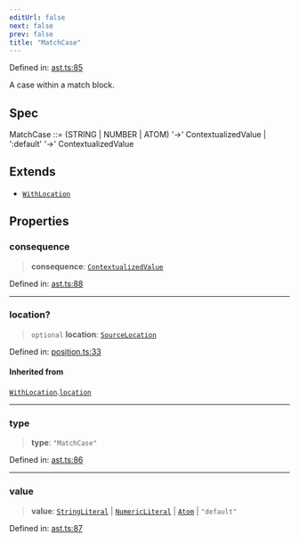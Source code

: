 ```yaml
---
editUrl: false
next: false
prev: false
title: "MatchCase"
---
```


Defined in: [ast.ts:85](https://github.com/rcs-agents/rcs-lang/blob/44f56387ee45f73805b6a88a5582e17ead444456/packages/ast/src/ast.ts#L85)

A case within a match block.

## Spec

MatchCase ::= (STRING | NUMBER | ATOM) '->' ContextualizedValue | ':default' '->' ContextualizedValue

## Extends

- [`WithLocation`](/api/ast/interfaces/withlocation/)

## Properties

### consequence

> **consequence**: [`ContextualizedValue`](/api/ast/interfaces/contextualizedvalue/)

Defined in: [ast.ts:88](https://github.com/rcs-agents/rcs-lang/blob/44f56387ee45f73805b6a88a5582e17ead444456/packages/ast/src/ast.ts#L88)

***

### location?

> `optional` **location**: [`SourceLocation`](/api/ast/interfaces/sourcelocation/)

Defined in: [position.ts:33](https://github.com/rcs-agents/rcs-lang/blob/44f56387ee45f73805b6a88a5582e17ead444456/packages/ast/src/position.ts#L33)

#### Inherited from

[`WithLocation`](/api/ast/interfaces/withlocation/).[`location`](/api/ast/interfaces/withlocation/#location)

***

### type

> **type**: `"MatchCase"`

Defined in: [ast.ts:86](https://github.com/rcs-agents/rcs-lang/blob/44f56387ee45f73805b6a88a5582e17ead444456/packages/ast/src/ast.ts#L86)

***

### value

> **value**: [`StringLiteral`](/api/ast/interfaces/stringliteral/) \| [`NumericLiteral`](/api/ast/interfaces/numericliteral/) \| [`Atom`](/api/ast/interfaces/atom/) \| `"default"`

Defined in: [ast.ts:87](https://github.com/rcs-agents/rcs-lang/blob/44f56387ee45f73805b6a88a5582e17ead444456/packages/ast/src/ast.ts#L87)
